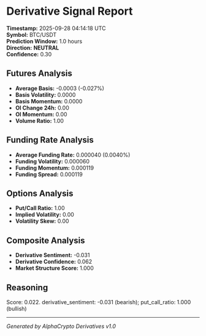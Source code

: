 # Derivative Signal Report

**Timestamp:** 2025-09-28 04:14:18 UTC  
**Symbol:** BTC/USDT  
**Prediction Window:** 1.0 hours  
**Direction:** **NEUTRAL**  
**Confidence:** 0.30

## Futures Analysis
- **Average Basis:** -0.0003 (-0.027%)
- **Basis Volatility:** 0.0000
- **Basis Momentum:** 0.0000
- **OI Change 24h:** 0.00
- **OI Momentum:** 0.00
- **Volume Ratio:** 1.00

## Funding Rate Analysis
- **Average Funding Rate:** 0.000040 (0.0040%)
- **Funding Volatility:** 0.000060
- **Funding Momentum:** 0.000119
- **Funding Spread:** 0.000119

## Options Analysis
- **Put/Call Ratio:** 1.00
- **Implied Volatility:** 0.00
- **Volatility Skew:** 0.00

## Composite Analysis
- **Derivative Sentiment:** -0.031
- **Derivative Confidence:** 0.062
- **Market Structure Score:** 1.000

## Reasoning
Score: 0.022. derivative_sentiment: -0.031 (bearish); put_call_ratio: 1.000 (bullish)

---
*Generated by AlphaCrypto Derivatives v1.0*
